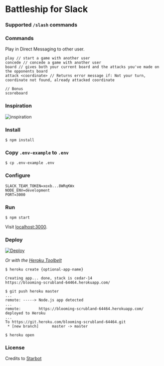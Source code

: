 # Battleship for Slack

### Supported `/slash` commands


### Commands
Play in Direct Messaging to other user.
```
play // start a game with another user
concede // concede a game with another user
board // gives both your current board and the attacks you've made on the opponents board
attack <coordinate> // Returns error message if: Not your turn, coordinate not found, already attacked coordinate

// Bonus
scoreboard
```

### Inspiration

![inspiration](https://upload.wikimedia.org/wikipedia/commons/thumb/6/65/Battleship_game_board.svg/500px-Battleship_game_board.svg.png "inspiration")


### Install

```shell
$ npm install
```

### Copy `.env-example` to `.env`

```shell
$ cp .env-example .env
```

### Configure

```shell
SLACK_TEAM_TOKEN=xoxb...8WRqKWx
NODE_ENV=development
PORT=3000
```
### Run

```shell
$ npm start

```

Visit [localhost:3000](http://localhost:3000).

### Deploy

[![Deploy](https://www.herokucdn.com/deploy/button.svg)](https://heroku.com/deploy)

_Or with the [Heroku Toolbelt](https://toolbelt.heroku.com)_

```shell
$ heroku create {optional-app-name}

Creating app... done, stack is cedar-14
https://blooming-scrubland-64464.herokuapp.com/

$ git push heroku master
...
remote: -----> Node.js app detected
...
remote:        https://blooming-scrubland-64464.herokuapp.com/ deployed to Heroku
...
To https://git.heroku.com/blooming-scrubland-64464.git
 * [new branch]      master -> master

$ heroku open
```

### License

Credits to [Starbot](https://github.com/mattcreager/starbot)
